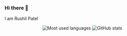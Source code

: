 ### Hi there 👋

I am Rushil Patel

<p align="center">
<img src="https://github-readme-stats.vercel.app/api/top-langs/?username=rushilp2311&layout=compact&hide=makefile&theme=nord" alt="Most used languages" />

<img src="https://github-readme-stats.vercel.app/api?username=rushilp2311&show_icons=true&count_private=true&hide=contribs,issues&theme=nord" alt="GitHub stats" />

